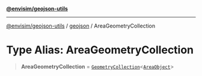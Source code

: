[**@envisim/geojson-utils**](../../README.md)

---

[@envisim/geojson-utils]() / [geojson](../README.md) / AreaGeometryCollection

# Type Alias: AreaGeometryCollection

> **AreaGeometryCollection** = [`GeometryCollection`](GeometryCollection.md)\<[`AreaObject`](AreaObject.md)\>
